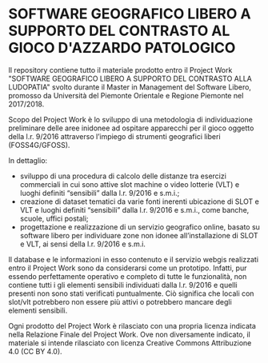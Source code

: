 # SOFTWARE GEOGRAFICO LIBERO A SUPPORTO DEL CONTRASTO AL GIOCO D'AZZARDO PATOLOGICO
Il repository contiene tutto il materiale prodotto entro il Project Work "SOFTWARE GEOGRAFICO LIBERO A SUPPORTO DEL CONTRASTO ALLA LUDOPATIA" svolto durante il Master in Management del Software Libero, promosso da Università del Piemonte Orientale e Regione Piemonte nel 2017/2018.

Scopo del Project Work è lo sviluppo di una metodologia di individuazione preliminare delle aree inidonee ad ospitare apparecchi per il gioco oggetto della l.r. 9/2016 attraverso l’impiego di strumenti geografici liberi (FOSS4G/GFOSS).

In dettaglio:
- sviluppo di una procedura di calcolo delle distanze tra esercizi commerciali in cui sono attive slot machine o video lotterie (VLT) e luoghi definiti “sensibili” dalla l.r. 9/2016 e s.m.i.;
- creazione di dataset tematici da varie fonti inerenti ubicazione di SLOT e VLT e luoghi definiti “sensibili” dalla l.r. 9/2016 e s.m.i., come banche, scuole, uffici postali;
- progettazione e realizzazione di un servizio geografico online, basato su software libero per individuare zone non idonee all’installazione di SLOT e VLT, ai sensi della l.r. 9/2016 e s.m.i.

Il database e le informazioni in esso contenuto e il servizio webgis realizzati entro il Project Work sono da considerarsi come un prototipo. Infatti, pur essendo perfettamente operativo e completo di tutte le funzionalità, non contiene tutti i gli elementi sensibili individuati dalla l.r. 9/2016 e quelli presenti non sono stati verificati puntualmente. 
Ciò significa che locali con slot/vlt potrebbero non essere più attivi o potrebbero mancare degli elementi sensibili.

Ogni prodotto del Project Work è rilasciato con una propria licenza indicata nella Relazione Finale del Project Work.
Ove non diversamente indicato, il materiale si intende rilasciato con licenza Creative Commons Attribuzione 4.0 (CC BY 4.0).
